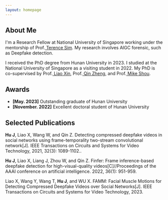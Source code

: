 ```yaml
---
layout: homepage
---
```


## About Me

I'm a Research Fellow at National University of Singapore
working under the mentorship of Prof.<a href="https://tsim17.wixsite.com/terencesim" target="_blank"> Terence Sim</a>. My research involves AIGC forensic, such as Deepfake detection.

 I received the PhD degree from Hunan University in 2023. I studied at the National University of Singapore as a visiting student in 2022. My PhD is co-supervised by  Prof.<a href="https://scholar.google.com/citations?user=mo49xkgAAAAJ&hl=zh-CN&oi=ao" target="_blank"> Liao Xin</a>,  Prof.<a href="http://csee.hnu.edu.cn/people/qinzheng" target="_blank"> Qin Zheng</a>, and Prof.<a href="https://sites.google.com/view/showlab" target="_blank"> Mike Shou</a>. 


## Awards
- **[May. 2023]** Outstanding graduate of Hunan University
- **[November. 2022]** Excellent doctoral student of Hunan University



## Selected Publications

**Hu J**, Liao X, Wang W, and Qin Z. Detecting compressed deepfake videos in social networks using frame-temporality two-stream convolutional network[J]. IEEE Transactions on Circuits and Systems for Video Technology, 2021, 32(3): 1089-1102..

**Hu J**, Liao X, Liang J, Zhou W, and Qin Z. Finfer: Frame inference-based deepfake detection for high-visual-quality videos[C]//Proceedings of the AAAI conference on artificial intelligence. 2022, 36(1): 951-959.

Liao X, Wang Y, Wang T, **Hu J**, and WU X. FAMM: Facial Muscle Motions for Detecting Compressed Deepfake Videos over Social Networks[J]. IEEE Transactions on Circuits and Systems for Video Technology, 2023.




